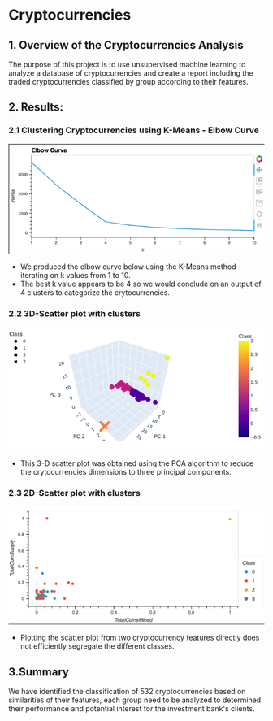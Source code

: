 # Cryptocurrencies

## 1. Overview of the Cryptocurrencies Analysis

The purpose of this project is to use unsupervised machine learning to analyze a database of cryptocurrencies and create a report including the traded cryptocurrencies classified by group according to their features.

## 2. Results:

### 2.1 Clustering Cryptocurrencies using K-Means - Elbow Curve

<p align="center">
  <img  src="Resources/1.png">
</p>

* We produced the elbow curve below using the K-Means method iterating on k values from 1 to 10.
* The best k value appears to be 4 so we would conclude on an output of 4 clusters to categorize the crytocurrencies.

### 2.2 3D-Scatter plot with clusters

<p align="center">
  <img  src="Resources/2.png ">
</p>

* This 3-D scatter plot was obtained using the PCA algorithm to reduce the crytocurrencies dimensions to three principal components.

### 2.3 2D-Scatter plot with clusters

<p align="center">
  <img  src="Resources/3.png">
</p>

* Plotting the scatter plot from two cryptocurrency features directly does not efficiently segregate the different classes. 

## 3.Summary

We have identified the classification of 532 cryptocurrencies based on similarities of their features, each group need to be analyzed to determined their performance and potential interest for the investment bank's clients.
